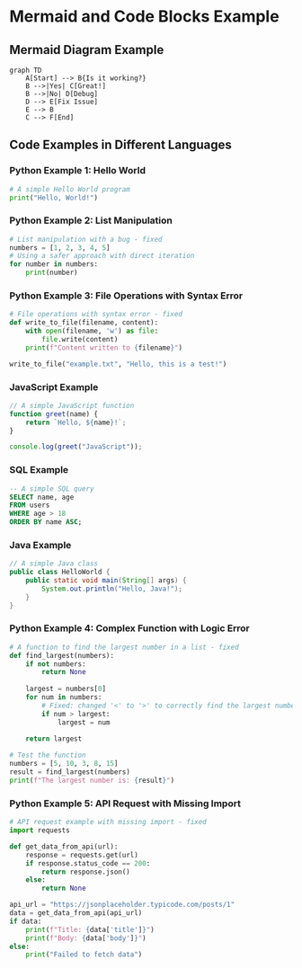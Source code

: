 # Mermaid and Code Blocks Example

## Mermaid Diagram Example

```mermaid
graph TD
    A[Start] --> B{Is it working?}
    B -->|Yes| C[Great!]
    B -->|No| D[Debug]
    D --> E[Fix Issue]
    E --> B
    C --> F[End]
```

## Code Examples in Different Languages

### Python Example 1: Hello World

```python
# A simple Hello World program
print("Hello, World!")
```

### Python Example 2: List Manipulation

```python
# List manipulation with a bug - fixed
numbers = [1, 2, 3, 4, 5]
# Using a safer approach with direct iteration
for number in numbers:
    print(number)
```

### Python Example 3: File Operations with Syntax Error

```python
# File operations with syntax error - fixed
def write_to_file(filename, content):
    with open(filename, 'w') as file:
        file.write(content)
    print(f"Content written to {filename}")

write_to_file("example.txt", "Hello, this is a test!")
```

### JavaScript Example

```javascript
// A simple JavaScript function
function greet(name) {
    return `Hello, ${name}!`;
}

console.log(greet("JavaScript"));
```

### SQL Example

```sql
-- A simple SQL query
SELECT name, age 
FROM users
WHERE age > 18
ORDER BY name ASC;
```

### Java Example

```java
// A simple Java class
public class HelloWorld {
    public static void main(String[] args) {
        System.out.println("Hello, Java!");
    }
}
```

### Python Example 4: Complex Function with Logic Error

```python
# A function to find the largest number in a list - fixed
def find_largest(numbers):
    if not numbers:
        return None
    
    largest = numbers[0]
    for num in numbers:
        # Fixed: changed '<' to '>' to correctly find the largest number
        if num > largest:
            largest = num
    
    return largest

# Test the function
numbers = [5, 10, 3, 8, 15]
result = find_largest(numbers)
print(f"The largest number is: {result}")
```

### Python Example 5: API Request with Missing Import

```python
# API request example with missing import - fixed
import requests

def get_data_from_api(url):
    response = requests.get(url)
    if response.status_code == 200:
        return response.json()
    else:
        return None

api_url = "https://jsonplaceholder.typicode.com/posts/1"
data = get_data_from_api(api_url)
if data:
    print(f"Title: {data['title']}")
    print(f"Body: {data['body']}")
else:
    print("Failed to fetch data")
```
